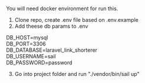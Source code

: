 You will need docker environment for run this.

1. Clone repo, create .env file based on .env.example
2. Add theese db params to .env

DB_HOST=mysql<br/>
DB_PORT=3306<br/>
DB_DATABASE=laravel_link_shorterer<br/>
DB_USERNAME=sail<br/>
DB_PASSWORD=password<br/>

3. Go into project folder and run "./vendor/bin/sail up" 
